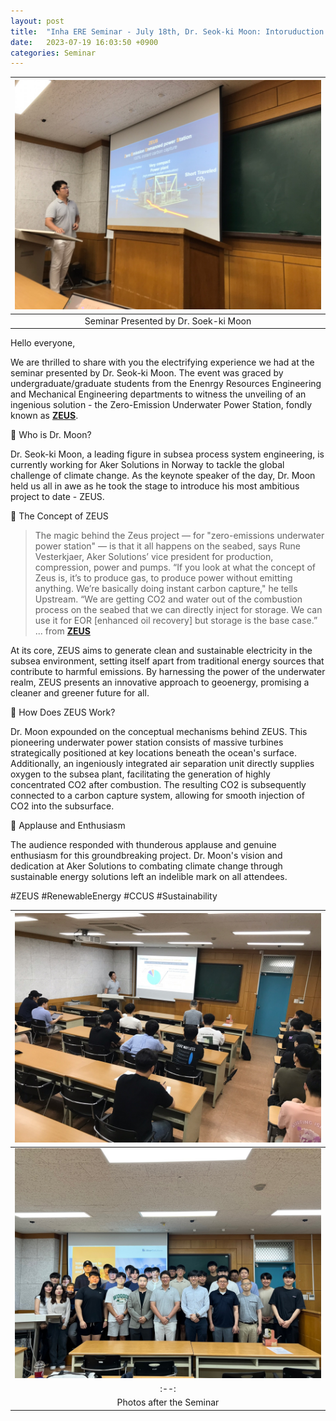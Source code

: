 ```yaml
---
layout: post
title:  "Inha ERE Seminar - July 18th, Dr. Seok-ki Moon: Intoruduction to Proejct ZEUS "
date:   2023-07-19 16:03:50 +0900
categories: Seminar
---
```


| ![Seminar_photo.jpg](https://github.com/Inha-ERE/cure.github.io/blob/main/_images/CCS_Seminar_2.jpg?raw=true) | 
|:--:| 
| Seminar Presented by Dr. Soek-ki Moon |

Hello everyone,

We are thrilled to share with you the electrifying experience we had at the seminar presented by Dr. Seok-ki Moon. The event was graced by undergraduate/graduate students from the Enenrgy Resources Engineering and Mechanical Engineering departments to witness the unveiling of an ingenious solution - the Zero-Emission Underwater Power Station, fondly known as [**ZEUS**](https://www.upstreamonline.com/focus/zeus-to-take-gas-to-power-technology-to-poseidons-realm/2-1-1201911).

🌟 Who is Dr. Moon?

Dr. Seok-ki Moon, a leading figure in subsea process system engineering, is currently working for Aker Solutions in Norway to tackle the global challenge of climate change. As the keynote speaker of the day, Dr. Moon held us all in awe as he took the stage to introduce his most ambitious project to date - ZEUS.

🌊 The Concept of ZEUS

> The magic behind the Zeus project — for "zero-emissions underwater power station" — is that it all happens on the seabed, says Rune Vesterkjaer, Aker Solutions’ vice president for production, compression, power and pumps. 
> “If you look at what the concept of Zeus is, it’s to produce gas, to produce power without emitting anything. We’re basically doing instant carbon capture," he tells Upstream. 
> “We are getting CO2 and water out of the combustion process on the seabed that we can directly inject for storage. We can use it for EOR [enhanced oil recovery] but storage is the base case.” \
> ... from [**ZEUS**](https://www.upstreamonline.com/focus/zeus-to-take-gas-to-power-technology-to-poseidons-realm/2-1-1201911)

At its core, ZEUS aims to generate clean and sustainable electricity in the subsea environment, setting itself apart from traditional energy sources that contribute to harmful emissions. By harnessing the power of the underwater realm, ZEUS presents an innovative approach to geoenergy, promising a cleaner and greener future for all.


🔬 How Does ZEUS Work?

Dr. Moon expounded on the conceptual mechanisms behind ZEUS. This pioneering underwater power station consists of massive turbines strategically positioned at key locations beneath the ocean's surface. Additionally, an ingeniously integrated air separation unit directly supplies oxygen to the subsea plant, facilitating the generation of highly concentrated CO2 after combustion. The resulting CO2 is subsequently connected to a carbon capture system, allowing for smooth injection of CO2 into the subsurface.


👏 Applause and Enthusiasm

The audience responded with thunderous applause and genuine enthusiasm for this groundbreaking project. Dr. Moon's vision and dedication at Aker Solutions to combating climate change through sustainable energy solutions left an indelible mark on all attendees.

#ZEUS #RenewableEnergy #CCUS #Sustainability

| ![Seminar_photo.jpg](https://github.com/Inha-ERE/cure.github.io/blob/main/_images/CCS_Seminar_1.jpg?raw=true) | 
|:--:| 
| ![Seminar_photo.jpg](https://github.com/Inha-ERE/cure.github.io/blob/main/_images/CCS_Seminar_3.jpg?raw=true) |
|:--:| 
| Photos after the Seminar |

